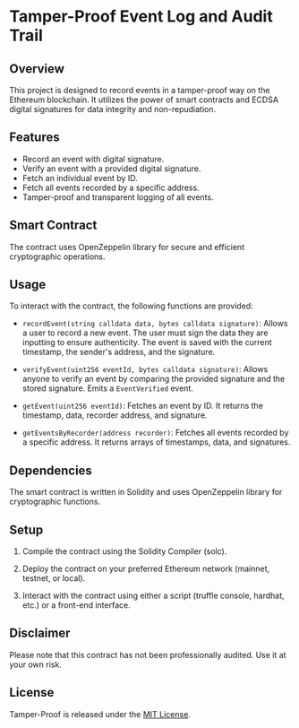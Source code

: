 

# Tamper-Proof Event Log and Audit Trail

## Overview

This project is designed to record events in a tamper-proof way on the Ethereum blockchain. It utilizes the power of smart contracts and ECDSA digital signatures for data integrity and non-repudiation.

## Features

- Record an event with digital signature.
- Verify an event with a provided digital signature.
- Fetch an individual event by ID.
- Fetch all events recorded by a specific address.
- Tamper-proof and transparent logging of all events.

## Smart Contract

The contract uses OpenZeppelin library for secure and efficient cryptographic operations.

## Usage

To interact with the contract, the following functions are provided:

- `recordEvent(string calldata data, bytes calldata signature)`: Allows a user to record a new event. The user must sign the data they are inputting to ensure authenticity. The event is saved with the current timestamp, the sender's address, and the signature.

- `verifyEvent(uint256 eventId, bytes calldata signature)`: Allows anyone to verify an event by comparing the provided signature and the stored signature. Emits a `EventVerified` event.

- `getEvent(uint256 eventId)`: Fetches an event by ID. It returns the timestamp, data, recorder address, and signature.

- `getEventsByRecorder(address recorder)`: Fetches all events recorded by a specific address. It returns arrays of timestamps, data, and signatures.

## Dependencies

The smart contract is written in Solidity and uses OpenZeppelin library for cryptographic functions.

## Setup

1. Compile the contract using the Solidity Compiler (solc).

2. Deploy the contract on your preferred Ethereum network (mainnet, testnet, or local).

3. Interact with the contract using either a script (truffle console, hardhat, etc.) or a front-end interface.

## Disclaimer

Please note that this contract has not been professionally audited. Use it at your own risk.

## License
Tamper-Proof is released under the [MIT License](https://github.com/dhruv1972/Tamper-Proof/LICENSE.md).
